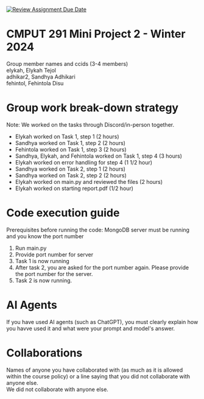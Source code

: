 [![Review Assignment Due Date](https://classroom.github.com/assets/deadline-readme-button-24ddc0f5d75046c5622901739e7c5dd533143b0c8e959d652212380cedb1ea36.svg)](https://classroom.github.com/a/Fozs_Okj)
# CMPUT 291 Mini Project 2 - Winter 2024  
Group member names and ccids (3-4 members)  
  elykah, Elykah Tejol  
  adhikar2, Sandhya Adhikari  
  fehintol, Fehintola Disu  

# Group work break-down strategy
Note: We worked on the tasks through Discord/in-person together. 

- Elykah worked on Task 1, step 1 (2 hours) 
- Sandhya worked on Task 1, step 2 (2 hours) 
- Fehintola worked on Task 1, step 3 (2 hours)
- Sandhya, Elykah, and Fehintola worked on Task 1, step 4 (3 hours)
- Elykah worked on error handling for step 4 (1 1/2 hour)
- Sandhya worked on Task 2, step 1 (2 hours)
- Sandhya worked on Task 2, step 2 (2 hours)
- Elykah worked on main.py and reviewed the files (2 hours)
- Elykah worked on starting report.pdf (1/2 hour)
  
# Code execution guide
Prerequisites before running the code: MongoDB server must be running and you know the port number
1. Run main.py
2. Provide port number for server
3. Task 1 is now running
4. After task 2, you are asked for the port number again. Please provide the port number for the server.
5. Task 2 is now running. 

# AI Agents
If you have used AI agents (such as ChatGPT), you must clearly explain how you havve used it and what were your prompt and model's answer. 


# Collaborations
Names of anyone you have collaborated with (as much as it is allowed within the course policy) or a line saying that you did not collaborate with anyone else.  
We did not collaborate with anyone else. 
